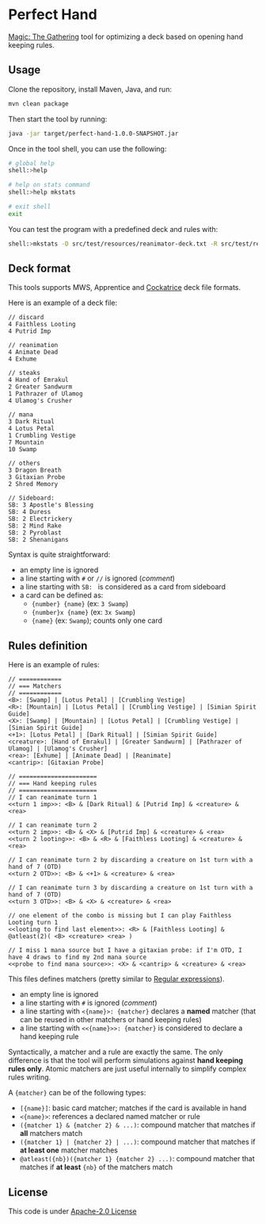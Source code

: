 # Perfect Hand

[Magic: The Gathering](https://magic.wizards.com) tool for optimizing a deck based on opening hand keeping rules.

## Usage

Clone the repository, install Maven, Java, and run:

```bash
mvn clean package
```

Then start the tool by running:

```bash
java -jar target/perfect-hand-1.0.0-SNAPSHOT.jar
```

Once in the tool shell, you can use the following:

```bash
# global help
shell:>help

# help on stats command
shell:>help mkstats

# exit shell
exit
```

You can test the program with a predefined deck and rules with:

```bash
shell:>mkstats -D src/test/resources/reanimator-deck.txt -R src/test/resources/reanimator-rules.txt -I 5000 -v
```

## Deck format

This tools supports MWS, Apprentice and [Cockatrice](https://github.com/Cockatrice/Cockatrice/wiki/Deck-List-Import-Formats) deck file formats.

Here is an example of a deck file:

```
// discard
4 Faithless Looting
4 Putrid Imp

// reanimation
4 Animate Dead
4 Exhume

// steaks
4 Hand of Emrakul
2 Greater Sandwurm
1 Pathrazer of Ulamog
4 Ulamog's Crusher

// mana
3 Dark Ritual
4 Lotus Petal
1 Crumbling Vestige
7 Mountain
10 Swamp

// others
3 Dragon Breath
3 Gitaxian Probe
2 Shred Memory

// Sideboard:
SB: 3 Apostle's Blessing
SB: 4 Duress
SB: 2 Electrickery
SB: 2 Mind Rake
SB: 2 Pyroblast
SB: 2 Shenanigans
```

Syntax is quite straightforward:

* an empty line is ignored
* a line starting with `#` or `//` is ignored (_comment_)
* a line starting with `SB: ` is considered as a card from sideboard
* a card can be defined as:
    * `{number} {name}` (ex: `3 Swamp`)
    * `{number}x {name}` (ex: `3x Swamp`)
    * `{name}` (ex: `Swamp`); counts only one card

## Rules definition

Here is an example of rules:

```
// ============
// === Matchers
// ============
<B>: [Swamp] | [Lotus Petal] | [Crumbling Vestige]
<R>: [Mountain] | [Lotus Petal] | [Crumbling Vestige] | [Simian Spirit Guide]
<X>: [Swamp] | [Mountain] | [Lotus Petal] | [Crumbling Vestige] | [Simian Spirit Guide]
<+1>: [Lotus Petal] | [Dark Ritual] | [Simian Spirit Guide]
<creature>: [Hand of Emrakul] | [Greater Sandwurm] | [Pathrazer of Ulamog] | [Ulamog's Crusher]
<rea>: [Exhume] | [Animate Dead] | [Reanimate]
<cantrip>: [Gitaxian Probe]

// ======================
// === Hand keeping rules
// ======================
// I can reanimate turn 1
<<turn 1 imp>>: <B> & [Dark Ritual] & [Putrid Imp] & <creature> & <rea>

// I can reanimate turn 2
<<turn 2 imp>>: <B> & <X> & [Putrid Imp] & <creature> & <rea>
<<turn 2 looting>>: <B> & <R> & [Faithless Looting] & <creature> & <rea>

// I can reanimate turn 2 by discarding a creature on 1st turn with a hand of 7 (OTD)
<<turn 2 OTD>>: <B> & <+1> & <creature> & <rea>

// I can reanimate turn 3 by discarding a creature on 1st turn with a hand of 7 (OTD)
<<turn 3 OTD>>: <B> & <X> & <creature> & <rea>

// one element of the combo is missing but I can play Faithless Looting turn 1
<<looting to find last element>>: <R> & [Faithless Looting] & @atleast(2)( <B> <creature> <rea> )

// I miss 1 mana source but I have a gitaxian probe: if I'm OTD, I have 4 draws to find my 2nd mana source
<<probe to find mana source>>: <X> & <cantrip> & <creature> & <rea>
```

This files defines matchers (pretty similar to [Regular expressions](https://en.wikipedia.org/wiki/Regular_expression)).

* an empty line is ignored
* a line starting with `#` is ignored (_comment_)
* a line starting with `<{name}>: {matcher}` declares a **named** matcher (that can be reused in other matchers or hand keeping rules)
* a line starting with `<<{name}>>: {matcher}` is considered to declare a hand keeping rule

Syntactically, a matcher and a rule are exactly the same. The only difference is that the tool will perform simulations
against **hand keeping rules only**. Atomic matchers are just useful internally to simplify complex rules writing.

A `{matcher}` can be of the following types:

* `[{name}]`: basic card matcher; matches if the card is available in hand
* `<{name}>`: references a declared named matcher or rule
* `({matcher 1} & {matcher 2} & ...)`: compound matcher that matches if **all** matchers match
* `({matcher 1} | {matcher 2} | ...)`: compound matcher that matches if **at least one** matcher matches
* `@atleast({nb})({matcher 1} {matcher 2} ...)`: compound matcher that matches if **at least** `{nb}` of the matchers match


## License

This code is under [Apache-2.0 License](LICENSE.txt)
